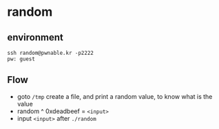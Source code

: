 # random
## environment
```
ssh random@pwnable.kr -p2222
pw: guest
```
## Flow
* goto `/tmp` create a file, and print a random value, to know what is the value
* random ^ 0xdeadbeef = `<input>`
* input `<input>` after `./random`
